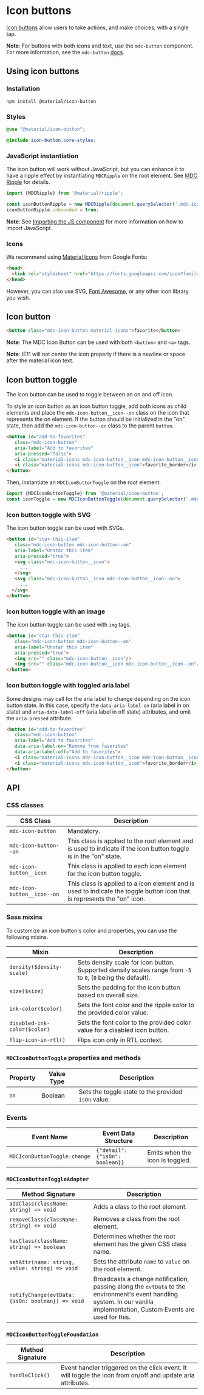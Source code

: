 <!--docs:
title: "Icon buttons"
layout: detail
section: components
excerpt: "Web icon buttons"
iconId: button
path: /catalog/buttons/icon-buttons/
-->

# Icon buttons

<!--<div class="article__asset">
  <a class="article__asset-link"
     href="https://material-components.github.io/material-components-web-catalog/#/component/icon-button">
    <img src="{{ site.rootpath }}/images/mdc_web_screenshots/icon-toggles.png" width="20" alt="Icon buttons screenshot">
  </a>
</div>-->

[Icon buttons](https://material.io/components/buttons/) allow users to take actions, and make choices, with a single tap.

**Note**: For buttons with both icons and text, use the `mdc-button` component. For more information, see the `mdc-button` [docs](../mdc-button).

## Using icon buttons

### Installation

```
npm install @material/icon-button
```

### Styles

```scss
@use "@material/icon-button";

@include icon-button.core-styles;
```

### JavaScript instantiation

The icon button will work without JavaScript, but you can enhance it to have a ripple effect by instantiating `MDCRipple` on the root element.
See [MDC Ripple](../mdc-ripple) for details.

```js
import {MDCRipple} from '@material/ripple';

const iconButtonRipple = new MDCRipple(document.querySelector('.mdc-icon-button'));
iconButtonRipple.unbounded = true;
```

**Note**: See [Importing the JS component](../../docs/importing-js.md) for more information on how to import JavaScript.

### Icons

We recommend using [Material Icons](https://material.io/tools/icons/) from Google Fonts:

```html
<head>
  <link rel="stylesheet" href="https://fonts.googleapis.com/icon?family=Material+Icons">
</head>
```

However, you can also use SVG, [Font Awesome](https://fontawesome.com/), or any other icon library you wish.

## Icon button

```html
<button class="mdc-icon-button material-icons">favorite</button>
```

**Note**: The MDC Icon Button can be used with both `<button>` and `<a>` tags.

**Note**: IE11 will not center the icon properly if there is a newline or space after the material icon text.

## Icon button toggle

The icon button can be used to toggle between an on and off icon.

To style an icon button as an icon button toggle, add
both icons as child elements and place the `mdc-icon-button__icon--on` class on the icon that represents the on element.
If the button should be initialized in the "on" state, then add the `mdc-icon-button--on` class to the parent `button`.

```html
<button id="add-to-favorites"
   class="mdc-icon-button"
   aria-label="Add to favorites"
   aria-pressed="false">
   <i class="material-icons mdc-icon-button__icon mdc-icon-button__icon--on">favorite</i>
   <i class="material-icons mdc-icon-button__icon">favorite_border</i>
</button>
```

Then, instantiate an `MDCIconButtonToggle` on the root element.

```js
import {MDCIconButtonToggle} from '@material/icon-button';
const iconToggle = new MDCIconButtonToggle(document.querySelector('.mdc-icon-button'));
```

### Icon button toggle with SVG

The icon button toggle can be used with SVGs.

```html
<button id="star-this-item"
   class="mdc-icon-button mdc-icon-button--on"
   aria-label="Unstar this item"
   aria-pressed="true">
   <svg class="mdc-icon-button__icon">
     ...
   </svg>
   <svg class="mdc-icon-button__icon mdc-icon-button__icon--on">
     ...
  </svg>
</button>
```

### Icon button toggle with an image

The icon button toggle can be used with `img` tags.

```html
<button id="star-this-item"
   class="mdc-icon-button mdc-icon-button--on"
   aria-label="Unstar this item"
   aria-pressed="true">
   <img src="" class="mdc-icon-button__icon"/>
   <img src="" class="mdc-icon-button__icon mdc-icon-button__icon--on"/>
</button>
```

### Icon button toggle with toggled aria label

Some designs may call for the aria label to change depending on the icon button
state. In this case, specify the `data-aria-label-on` (aria label in on state)
and `aria-data-label-off` (aria label in off state) attributes, and omit the
`aria-pressed` attribute.

```html
<button id="add-to-favorites"
   class="mdc-icon-button"
   aria-label="Add to favorites"
   data-aria-label-on="Remove from favorites"
   data-aria-label-off="Add to favorites">
   <i class="material-icons mdc-icon-button__icon mdc-icon-button__icon--on">favorite</i>
   <i class="material-icons mdc-icon-button__icon">favorite_border</i>
</button>
```

## API

### CSS classes

CSS Class | Description
--- | ---
`mdc-icon-button` | Mandatory.
`mdc-icon-button--on` | This class is applied to the root element and is used to indicate if the icon button toggle is in the "on" state.
`mdc-icon-button__icon` | This class is applied to each icon element for the icon button toggle.
`mdc-icon-button__icon--on` | This class is applied to a icon element and is used to indicate the toggle button icon that is represents the "on" icon.

### Sass mixins

To customize an icon button's color and properties, you can use the following mixins.

Mixin | Description
--- | ---
`density($density-scale)` | Sets density scale for icon button. Supported density scales range from `-5` to `0`, (`0` being the default).
`size($size)` | Sets the padding for the icon button based on overall size.
`ink-color($color)` | Sets the font color and the ripple color to the provided color value.
`disabled-ink-color($color)` | Sets the font color to the provided color value for a disabled icon button.
`flip-icon-in-rtl()` | Flips icon only in RTL context.

### `MDCIconButtonToggle` properties and methods

Property | Value Type | Description
--- | --- | ---
`on` | Boolean | Sets the toggle state to the provided `isOn` value.

### Events

Event Name | Event Data Structure | Description
--- | --- | ---
`MDCIconButtonToggle:change` | `{"detail": {"isOn": boolean}}` | Emits when the icon is toggled.

### `MDCIconButtonToggleAdapter`

Method Signature | Description
--- | ---
`addClass(className: string) => void` | Adds a class to the root element.
`removeClass(className: string) => void` | Removes a class from the root element.
`hasClass(className: string) => boolean` | Determines whether the root element has the given CSS class name.
`setAttr(name: string, value: string) => void` | Sets the attribute `name` to `value` on the root element.
`notifyChange(evtData: {isOn: boolean}) => void` | Broadcasts a change notification, passing along the `evtData` to the environment's event handling system. In our vanilla implementation, Custom Events are used for this.

### `MDCIconButtonToggleFoundation`

Method Signature | Description
--- | ---
`handleClick()` | Event handler triggered on the click event. It will toggle the icon from on/off and update aria attributes.
